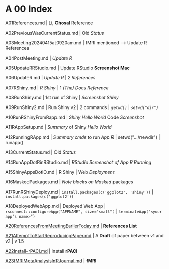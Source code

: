 # A 00 Index

A01References.md | Li, **Ghosal** Reference

A02PreviousWasCurrentStatus.md | Old *Status*

A03Meeting20240415at0920am.md | fMRI mentioned --> Update R References

A04PostMeeting.md | *Update R*

A05UpdateRRStudio.md | Update RStudio **Screenshot Mac**

A06UpdateR.md | *Update R* | *2 References*

A07RShiny.md | *R Shiny* | 1 *(The) Docs Reference*

A08RunShiny.md | 1st run of Shiny | *Screenshot Shiny*

A09RunShiny2.md | Run Shiny v2 | 2 commands | *`getwd()`* | *`setwd("dir")`*

A10RunRShinyFromRapp.md | *Shiny Hello World* Code *Screenshot*

A11RAppSetup.md | *Summary* of Shiny *Hello World*

A12RunningRApp.md | *Summary cmds* to run *App.R* | setwd(".../newdir") | runapp() 

A13CurrentStatus.md | Old *Status*

A14RunAppDotRinRStudio.md | *RStudio Screenshot of App.R Running*

A15ShinyAppsDotIO.md | R Shiny | Web *Deployment*

A16MaskedPackages.md | *Note blocks on Masked* packages

A17RunRShinyDeploy.md |  `install.packages(c('ggplot2', 'shiny'))` | `install.packages(c('ggplot2'))`

A18DeployedWebApp.md | Deployed Web App | `rsconnect::configureApp("APPNAME", size="small")` | `terminateApp("<your app's name>")`

[A20ReferencesFromMeetingEarlierToday.md](/Documentation/01pre20240422at0941hours/A20ReferencesFromMeetingEarlierToday.md) | **References List**

[A21AttemptToStartReproducingPaper.md](/Documentation/01pre20240422at0941hours/A21AttemptToStartReproducingPaper.md) | A **Draft** of paper between v1 and v2 | v 1.5

[A22Install-rPACI.md](/Documentation/01pre20240422at0941hours/A22Install-rPACI.md) | Install **rPACI**

[A23fMRIMetaAnalysisInRJournal.md](/Documentation/01pre20240422at0941hours/A23fMRIMetaAnalysisInRJournal.md) | **fMRI**
